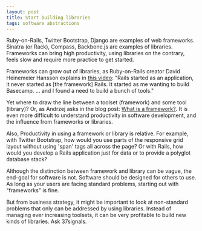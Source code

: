```yaml
---
layout: post
title: Start building libraries 
tags: software abstractions
---
```

Ruby-on-Rails, Twitter Bootstrap, Django are examples of web frameworks. Sinatra (or Rack), Compass, Backbone.js are examples of libraries. Frameworks can bring high productivity, using libraries on the contrary, feels slow and require more practice to get started.

Frameworks can grow out of libraries, as Ruby-on-Rails creator David Heinemeier Hansson explains in [this video](http://bigthink.com/videos/big-think-interview-with-david-heinemeier-hansson): "Rails started as an application, it never started as [the framework] Rails. It started as me wanting to build Basecamp. ... and I found a need to build a bunch of tools."

Yet where to draw the line between a toolset (framework) and some tool (library)? Or, as Andrzej asks in the blog post: [What is a framework?](http://andrzejonsoftware.blogspot.de/2012/12/what-is-framework.html). It is even more difficult to understand productivity in software development, and the influence from frameworks or libraries.

Also, Productivity in using a framework or library is relative. For example, with Twitter Bootstrap, how would you use parts of the responsive grid layout without using 'span' tags all across the page? Or with Rails, how would you develop a Rails application just for data or to provide a polyglot database stack?

Although the distinction between framework and library can be vague, the end-goal for software is not. Software should be designed for others to use. As long as your users are facing standard problems, starting out with "frameworks" is fine. 

But from business strategy, it might be important to look at non-standard problems that only can be addressed by using libraries. Instead of managing ever increasing toolsets, it can be very profitable to build new kinds of libraries. Ask 37signals.
